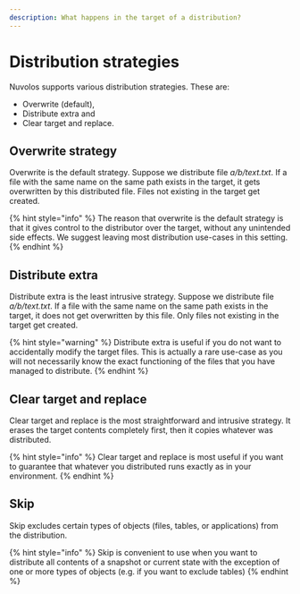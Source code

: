 ```yaml
---
description: What happens in the target of a distribution?
---
```


# Distribution strategies

Nuvolos supports various distribution strategies. These are:

* Overwrite \(default\),
* Distribute extra and
* Clear target and replace.

## Overwrite strategy

Overwrite is the default strategy. Suppose we distribute file _a/b/text.txt_. If a file with the same name on the same path exists in the target, it gets overwritten by this distributed file. Files not existing in the target get created.

{% hint style="info" %}
The reason that overwrite is the default strategy is that it gives control to the distributor over the target, without any unintended side effects. We suggest leaving most distribution use-cases in this setting.
{% endhint %}

## Distribute extra

Distribute extra is the least intrusive strategy. Suppose we distribute file _a/b/text.txt_. If a file with the same name on the same path exists in the target, it does not get overwritten by this file. Only files not existing in the target get created.

{% hint style="warning" %}
Distribute extra is useful if you do not want to accidentally modify the target files. This is actually a rare use-case as you will not necessarily know the exact functioning of the files that you have managed to distribute.
{% endhint %}

## Clear target and replace

Clear target and replace is the most straightforward and intrusive strategy. It erases the target contents completely first, then it copies whatever was distributed.

{% hint style="info" %}
Clear target and replace is most useful if you want to guarantee that whatever you distributed runs exactly as in your environment.
{% endhint %}

## Skip

Skip excludes certain types of objects \(files, tables, or applications\) from the distribution.

{% hint style="info" %}
Skip is convenient to use when you want to distribute all contents of a snapshot or current state with the exception of one or more types of objects \(e.g. if you want to exclude tables\)
{% endhint %}






